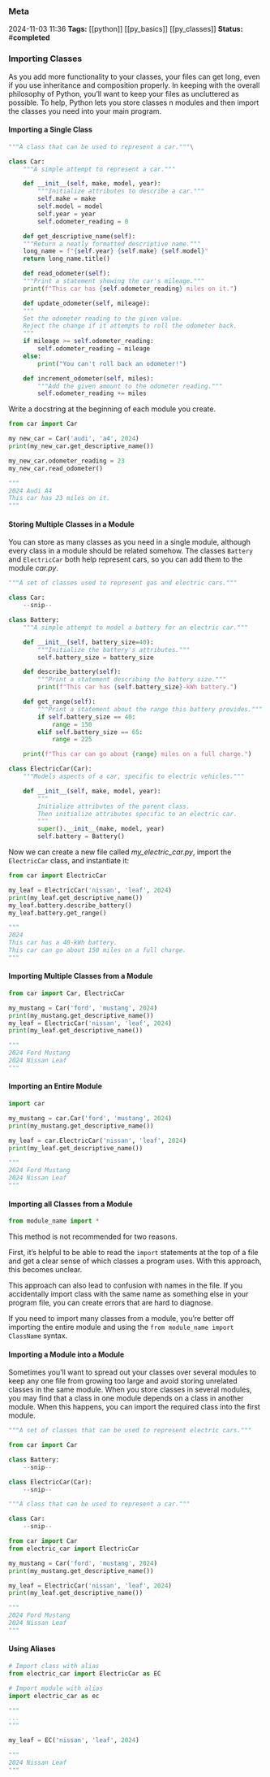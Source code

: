 ### Meta
2024-11-03 11:36
**Tags:** [[python]] [[py_basics]] [[py_classes]]
**Status:** #**completed** 

### Importing Classes
As you add more functionality to your classes, your files can get long, even if you use inheritance and composition properly. In keeping with the overall philosophy of Python, you’ll want to keep your files as uncluttered as possible. To help, Python lets you store classes n modules and then import the classes you need into your main program.

#### Importing a Single Class
```Python title:car.py
"""A class that can be used to represent a car."""\

class Car:
	"""A simple attempt to represent a car."""

	def __init__(self, make, model, year):
		"""Initialize attributes to describe a car."""
		self.make = make
		self.model = model
		self.year = year
		self.odometer_reading = 0

	def get_descriptive_name(self):
	"""Return a neatly formatted descriptive name."""
	long_name = f"{self.year} {self.make} {self.model}"
	return long_name.title()

	def read_odometer(self):
	"""Print a statement showing the car's mileage."""
	print(f"This car has {self.odometer_reading} miles on it.")

	def update_odometer(self, mileage):
	"""
	Set the odometer reading to the given value.
	Reject the change if it attempts to roll the odometer back.
	"""
	if mileage >= self.odometer_reading:
		self.odometer_reading = mileage
	else:
		print("You can't roll back an odometer!")

	def increment_odometer(self, miles):
		"""Add the given amount to the odometer reading."""
		self.odometer_reading += miles
```

Write a docstring at the beginning of each module you create.

```Python title:my_car.py
from car import Car

my new_car = Car('audi', 'a4', 2024)
print(my_new_car.get_descriptive_name())

my_new_car.odometer_reading = 23
my_new_car.read_odometer()

"""
2024 Audi A4
This car has 23 miles on it.
"""
```

#### Storing Multiple Classes in a Module
You can store as many classes as you need in a single module, although every class in a module should be related somehow. The classes `Battery` and `ElectricCar` both help represent cars, so you can add them to the module *car.py*.
```Python title:car.py
"""A set of classes used to represent gas and electric cars."""

class Car:
	--snip--

class Battery:
	"""A simple attempt to model a battery for an electric car."""

	def __init__(self, battery_size=40):
		"""Initialize the battery's attributes."""
		self.battery_size = battery_size

	def describe_battery(self):
		"""Print a statement describing the battery size."""
		print(f"This car has {self.battery_size}-kWh battery.")

	def get_range(self):
		"""Print a statement about the range this battery provides."""
		if self.battery_size == 40:
			range = 150
		elif self.battery_size == 65:
			range = 225

	print(f"This car can go about {range} miles on a full charge.")

class ElectricCar(Car):
	"""Models aspects of a car, specific to electric vehicles."""

	def __init__(self, make, model, year):
		"""
		Initialize attributes of the parent class.
		Then initialize attributes specific to an electric car.
		"""
		super().__init__(make, model, year)
		self.battery = Battery()
```

Now we can create a new file called *my_electric_car.py*, import the `ElectricCar` class, and instantiate it:
```Python title:my_electric_car.py
from car import ElectricCar

my_leaf = ElectricCar('nissan', 'leaf', 2024)
print(my_leaf.get_descriptive_name())
my_leaf.battery.describe_battery()
my_leaf.battery.get_range()

"""
2024
This car has a 40-kWh battery.
This car can go about 150 miles on a full charge.
"""
```

#### Importing Multiple Classes from a Module
```Python title:my_cars.py
from car import Car, ElectricCar

my_mustang = Car('ford', 'mustang', 2024)
print(my_mustang.get_descriptive_name())
my_leaf = ElectricCar('nissan', 'leaf', 2024)
print(my_leaf.get_descriptive_name())

"""
2024 Ford Mustang
2024 Nissan Leaf
"""
```

#### Importing an Entire Module
```Python title:my_cars.py
import car

my_mustang = car.Car('ford', 'mustang', 2024)
print(my_mustang.get_descriptive_name())

my_leaf = car.ElectricCar('nissan', 'leaf', 2024)
print(my_leaf.get_descriptive_name())

"""
2024 Ford Mustang
2024 Nissan Leaf
"""
```

#### Importing all Classes from a Module
```Python title:example.py
from module_name import *
```

This method is not recommended for two reasons.

First, it’s helpful to be able to read the `import` statements at the top of a file and get a clear sense of which classes a program uses. With this approach, this becomes unclear.

This approach can also lead to confusion with names in the file. If you accidentally import class with the same name as something else in your program file, you can create errors that are hard to diagnose.

If you need to import many classes from a module, you’re better off importing the entire module and using the `from module_name import ClassName` syntax.

#### Importing a Module into a Module
Sometimes you’ll want to spread out your classes over several modules to keep any one file from growing too large and avoid storing unrelated classes in the same module. When you store classes in several modules, you may find that a class in one module depends on a class in another module. When this happens, you can import the required class into the first module.
```Python title:electric_car.py
"""A set of classes that can be used to represent electric cars."""

from car import Car

class Battery:
	--snip--

class ElectricCar(Car):
	--snip--
```

```Python title:car.py
"""A class that can be used to represent a car."""

class Car:
	--snip--
```

```Python title:my_cars.py
from car import Car
from electric_car import ElectricCar

my_mustang = Car('ford', 'mustang', 2024)
print(my_mustang.get_descriptive_name())

my_leaf = ElectricCar('nissan', 'leaf', 2024)
print(my_leaf.get_descriptive_name())

"""
2024 Ford Mustang
2024 Nissan Leaf
"""
```

#### Using Aliases
```Python title:example.py
# Import class with alias
from electric_car import ElectricCar as EC

# Import module with alias
import electric_car as ec

"""
...
"""

my_leaf = EC('nissan', 'leaf', 2024)

"""
2024 Nissan Leaf
"""
```